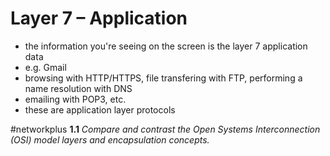 # Layer 7 – Application

- the information you're seeing on the screen is the layer 7 application data
- e.g. Gmail
- browsing with HTTP/HTTPS, file transfering with FTP, performing a name resolution with DNS
- emailing with POP3, etc.
- these are application layer protocols

#networkplus **1.1** *Compare and contrast the Open Systems Interconnection (OSI) model layers and encapsulation concepts.*
